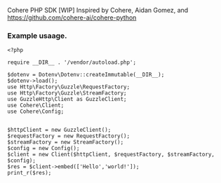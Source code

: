Cohere PHP SDK [WIP]
Inspired by Cohere, Aidan Gomez, and https://github.com/cohere-ai/cohere-python

### Example usaage.
```
<?php

require __DIR__ . '/vendor/autoload.php';

$dotenv = Dotenv\Dotenv::createImmutable(__DIR__);
$dotenv->load();
use Http\Factory\Guzzle\RequestFactory;
use Http\Factory\Guzzle\StreamFactory;
use GuzzleHttp\Client as GuzzleClient;
use Cohere\Client;
use Cohere\Config;


$httpClient = new GuzzleClient();
$requestFactory = new RequestFactory(); 
$streamFactory = new StreamFactory();
$config = new Config();
$client = new Client($httpClient, $requestFactory, $streamFactory, $config);
$res = $client->embed(['Hello','world!']);
print_r($res);
```
